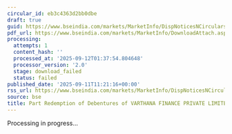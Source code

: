 ```yaml
---
circular_id: eb3c4363d2bb0dbe
draft: true
guid: https://www.bseindia.com/markets/MarketInfo/DispNoticesNCirculars.aspx?Noticeid={CC2E2385-1B46-4B36-9F13-FF57166D2582}&noticeno=20250911-25&dt=09/11/2025&icount=25&totcount=91&flag=0
pdf_url: https://www.bseindia.com/markets/MarketInfo/DownloadAttach.aspx?id=20250911-25&attachedId=
processing:
  attempts: 1
  content_hash: ''
  processed_at: '2025-09-12T01:37:54.804648'
  processor_version: '2.0'
  stage: download_failed
  status: failed
published_date: '2025-09-11T11:21:16+00:00'
rss_url: https://www.bseindia.com/markets/MarketInfo/DispNoticesNCirculars.aspx?Noticeid={CC2E2385-1B46-4B36-9F13-FF57166D2582}&noticeno=20250911-25&dt=09/11/2025&icount=25&totcount=91&flag=0
source: bse
title: Part Redemption of Debentures of VARTHANA FINANCE PRIVATE LIMITED
---
```


Processing in progress...